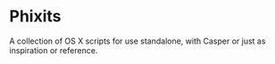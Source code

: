 # Phixits
A collection of OS X scripts  for use standalone, with Casper or just as inspiration or reference.

